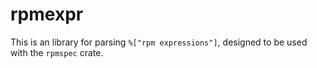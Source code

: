 # rpmexpr

This is an library for parsing `%["rpm expressions"]`, designed to be used with the `rpmspec` crate.
